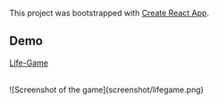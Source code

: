 This project was bootstrapped with [Create React App](https://github.com/facebook/create-react-app).
<br />
## Demo ##

[Life-Game](https://kivilevaxenia.github.io/lifegame/)

<br />
![Screenshot of the game](screenshot/lifegame.png)